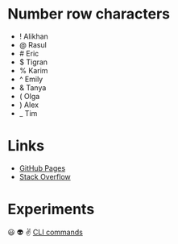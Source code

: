 # Number row characters

- ! Alikhan
- @ Rasul
- \# Eric
- $ Tigran
- % Karim 
- ^ Emily
- &  Tanya
- ( Olga
- ) Alex
- _  Tim

# Links

- [GitHub Pages](https://pages.github.com/)
- [Stack Overflow](https://stackoverflow.com/)

# Experiments
:smiley:
:alien:
:v:
[CLI commands](docs/cli.md)
